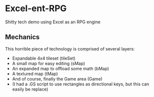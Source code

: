 # Excel-ent-RPG
Shitty tech demo using Excel as an RPG engine

## Mechanics
This horrible piece of technology is comprised of several layers:
* Expandable 4x4 tileset (tileSet)
* A small map for easy editing (sMap)
* An expanded map to offload some math (bMap)
* A textured map (tMap)
* And of course, finally the Game area (Game)
* (I had a .GS script to use rectangles as directional keys, but this can easily be replace)
